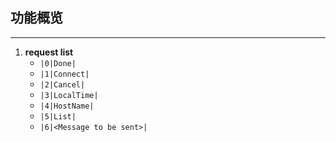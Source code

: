 ## 功能概览
---
1. **request list**
   + `|0|Done|` 
   + `|1|Connect|` 
   + `|2|Cancel|` 
   + `|3|LocalTime|` 
   + `|4|HostName|` 
   + `|5|List|` 
   + `|6|<Message to be sent>|`